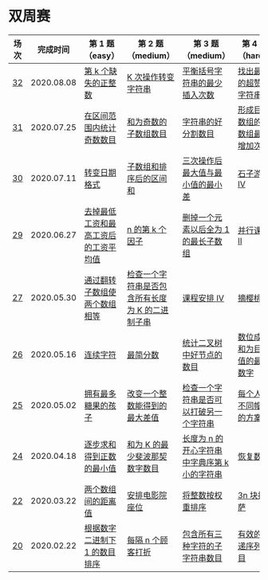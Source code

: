 # 双周赛

**场次**|**完成时间**|**第 1 题（easy）**|**第 2 题（medium）**|**第 3 题（medium）**|**第 4 题（hard）**
--------|------------|-----------|-----------|-----------|-----------
[32](./第%2032%20场双周赛)|2020.08.08|[第 k 个缺失的正整数](./第%2032%20场双周赛/5468.%20第%20k%20个缺失的正整数)|[K 次操作转变字符串](./第%2032%20场双周赛/5469.%20K%20次操作转变字符串)|[平衡括号字符串的最少插入次数](./第%2032%20场双周赛/5470.%20平衡括号字符串的最少插入次数)|[找出最长的超赞子字符串](./第%2032%20场双周赛/5471.%20找出最长的超赞子字符串)
[31](./第%2031%20场双周赛)|2020.07.25|[在区间范围内统计奇数数目](./第%2031%20场双周赛/5456.%20在区间范围内统计奇数数目)|[和为奇数的子数组数目](./第%2031%20场双周赛/5457.%20和为奇数的子数组数目)|[字符串的好分割数目](./第%2031%20场双周赛/5458.%20字符串的好分割数目)|[形成目标数组的子数组最少增加次数](./第%2031%20场双周赛/5459.%20形成目标数组的子数组最少增加次数)
[30](./第%2030%20场双周赛)|2020.07.11|[转变日期格式](./第%2030%20场双周赛/5444.%20转变日期格式)|[子数组和排序后的区间和](./第%2030%20场双周赛/5445.%20子数组和排序后的区间和)|[三次操作后最大值与最小值的最小差](./第%2030%20场双周赛/5446.%20三次操作后最大值与最小值的最小差)|[石子游戏 IV](./第%2030%20场双周赛/5447.%20石子游戏%20IV)
[29](./第%2029%20场双周赛)|2020.06.27|[去掉最低工资和最高工资后的工资平均值](./第%2029%20场双周赛/5432.%20去掉最低工资和最高工资后的工资平均值)|[n 的第 k 个因子](./第%2029%20场双周赛/5433.%20n%20的第%20k%20个因子)|[删掉一个元素以后全为 1 的最长子数组](./第%2029%20场双周赛/5434.%20删掉一个元素以后全为%201%20的最长子数组)|[并行课程 II](./第%2029%20场双周赛/5435.%20并行课程%20II)
[27](./第%2027%20场双周赛)|2020.05.30|[通过翻转子数组使两个数组相等](./第%2027%20场双周赛/5408.%20通过翻转子数组使两个数组相等)|[检查一个字符串是否包含所有长度为 K 的二进制子串](./第%2027%20场双周赛/5309.%20检查一个字符串是否包含所有长度为%20K%20的二进制子串)|[课程安排 IV](./第%2027%20场双周赛/5410.%20课程安排%20IV)|[摘樱桃 II](./第%2027%20场双周赛/5411.%20摘樱桃%20II)
[26](./第%2026%20场双周赛)|2020.05.16|[连续字符](./第%2026%20场双周赛/5396.%20连续字符)|[最简分数](./第%2026%20场双周赛/5397.%20最简分数)|[统计二叉树中好节点的数目](./第%2026%20场双周赛/5398.%20统计二叉树中好节点的数目)|[数位成本和为目标值的最大数字](./第%2026%20场双周赛/5399.%20数位成本和为目标值的最大数字)
[25](./第%2025%20场双周赛)|2020.05.02|[拥有最多糖果的孩子](./第%2025%20场双周赛/5384.%20拥有最多糖果的孩子)|[改变一个整数能得到的最大差值](./第%2025%20场双周赛/5385.%20改变一个整数能得到的最大差值)|[检查一个字符串是否可以打破另一个字符串](./第%2025%20场双周赛/5386.%20检查一个字符串是否可以打破另一个字符串)|[每个人戴不同帽子的方案数](./第%2025%20场双周赛/5387.%20每个人戴不同帽子的方案数)
[24](./第%2024%20场双周赛)|2020.04.18|[逐步求和得到正数的最小值](./第%2024%20场双周赛/5372.%20逐步求和得到正数的最小值)|[和为 K 的最少斐波那契数字数目](./第%2024%20场双周赛/5373.%20和为%20K%20的最少斐波那契数字数目)|[长度为 n 的开心字符串中字典序第 k 小的字符串](./第%2024%20场双周赛/5374.%20长度为%20n%20的开心字符串中字典序第%20k%20小的字符串)|[恢复数组](./第%2024%20场双周赛/5375.%20恢复数组)
[22](./第%2022%20场双周赛)|2020.03.22|[两个数组间的距离值](./第%2022%20场双周赛/5348.%20两个数组间的距离值)|[安排电影院座位](./第%2022%20场双周赛/5349.%20安排电影院座位)|[将整数按权重排序](./第%2022%20场双周赛/5350.%20将整数按权重排序)|[3n 块披萨](./第%2022%20场双周赛/5351.%203n%20块披萨)
[20](./第%2020%20场双周赛)|2020.02.22|[根据数字二进制下 1 的数目排序](./第%2020%20场双周赛/5323.%20根据数字二进制下%201%20的数目排序)|[每隔 n 个顾客打折](./第%2020%20场双周赛/5324.%20每隔%20n%20个顾客打折)|[包含所有三种字符的子字符串数目](./第%2020%20场双周赛/5325.%20包含所有三种字符的子字符串数目)|[有效的快递序列数目](./第%2020%20场双周赛/5326.%20有效的快递序列数目)
